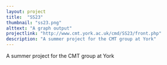 ```yaml
---
layout: project
title:  "SS23"
thumbnail: "ss23.png"
alttext: "A graph output"
projectlink: "http://www.cmt.york.ac.uk/cmd/SS23/front.php"
description: "A summer project for the CMT group at York"
---
```


A summer project for the CMT group at York
